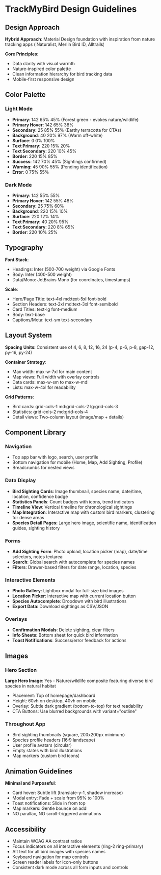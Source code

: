 # TrackMyBird Design Guidelines

## Design Approach
**Hybrid Approach**: Material Design foundation with inspiration from nature tracking apps (iNaturalist, Merlin Bird ID, Alltrails)

**Core Principles**:
- Data clarity with visual warmth
- Nature-inspired color palette
- Clean information hierarchy for bird tracking data
- Mobile-first responsive design

## Color Palette

### Light Mode
- **Primary**: 142 65% 45% (Forest green - evokes nature/wildlife)
- **Primary Hover**: 142 65% 38%
- **Secondary**: 25 85% 55% (Earthy terracotta for CTAs)
- **Background**: 40 20% 97% (Warm off-white)
- **Surface**: 0 0% 100%
- **Text Primary**: 220 15% 20%
- **Text Secondary**: 220 10% 45%
- **Border**: 220 15% 85%
- **Success**: 142 70% 45% (Sightings confirmed)
- **Warning**: 45 90% 55% (Pending identification)
- **Error**: 0 75% 55%

### Dark Mode
- **Primary**: 142 55% 55%
- **Primary Hover**: 142 55% 48%
- **Secondary**: 25 75% 60%
- **Background**: 220 15% 10%
- **Surface**: 220 12% 14%
- **Text Primary**: 40 20% 95%
- **Text Secondary**: 220 8% 65%
- **Border**: 220 10% 25%

## Typography

**Font Stack**:
- Headings: Inter (500-700 weight) via Google Fonts
- Body: Inter (400-500 weight)
- Data/Mono: JetBrains Mono (for coordinates, timestamps)

**Scale**:
- Hero/Page Title: text-4xl md:text-5xl font-bold
- Section Headers: text-2xl md:text-3xl font-semibold
- Card Titles: text-lg font-medium
- Body: text-base
- Captions/Meta: text-sm text-secondary

## Layout System

**Spacing Units**: Consistent use of 4, 6, 8, 12, 16, 24 (p-4, p-6, p-8, gap-12, py-16, py-24)

**Container Strategy**:
- Max width: max-w-7xl for main content
- Map views: Full width with overlay controls
- Data cards: max-w-sm to max-w-md
- Lists: max-w-4xl for readability

**Grid Patterns**:
- Bird cards: grid-cols-1 md:grid-cols-2 lg:grid-cols-3
- Statistics: grid-cols-2 md:grid-cols-4
- Detail views: Two-column layout (image/map + details)

## Component Library

### Navigation
- Top app bar with logo, search, user profile
- Bottom navigation for mobile (Home, Map, Add Sighting, Profile)
- Breadcrumbs for nested views

### Data Display
- **Bird Sighting Cards**: Image thumbnail, species name, date/time, location, confidence badge
- **Statistics Panels**: Count badges with icons, trend indicators
- **Timeline View**: Vertical timeline for chronological sightings
- **Map Integration**: Interactive map with custom bird markers, clustering for dense areas
- **Species Detail Pages**: Large hero image, scientific name, identification guides, sighting history

### Forms
- **Add Sighting Form**: Photo upload, location picker (map), date/time selectors, notes textarea
- **Search**: Global search with autocomplete for species names
- **Filters**: Drawer-based filters for date range, location, species

### Interactive Elements
- **Photo Gallery**: Lightbox modal for full-size bird images
- **Location Picker**: Interactive map with current location button
- **Species Autocomplete**: Dropdown with bird illustrations
- **Export Data**: Download sightings as CSV/JSON

### Overlays
- **Confirmation Modals**: Delete sighting, clear filters
- **Info Sheets**: Bottom sheet for quick bird information
- **Toast Notifications**: Success/error feedback for actions

## Images

### Hero Section
**Large Hero Image**: Yes - Nature/wildlife composite featuring diverse bird species in natural habitat
- Placement: Top of homepage/dashboard
- Height: 60vh on desktop, 40vh on mobile
- Overlay: Subtle dark gradient (bottom-to-top) for text readability
- CTA Buttons: Use blurred backgrounds with variant="outline"

### Throughout App
- Bird sighting thumbnails (square, 200x200px minimum)
- Species profile headers (16:9 landscape)
- User profile avatars (circular)
- Empty states with bird illustrations
- Map markers (custom bird icons)

## Animation Guidelines
**Minimal and Purposeful**:
- Card hover: Subtle lift (translate-y-1, shadow increase)
- Modal entry: Fade + scale from 95% to 100%
- Toast notifications: Slide in from top
- Map markers: Gentle bounce on add
- NO parallax, NO scroll-triggered animations

## Accessibility
- Maintain WCAG AA contrast ratios
- Focus indicators on all interactive elements (ring-2 ring-primary)
- Alt text for all bird images with species names
- Keyboard navigation for map controls
- Screen reader labels for icon-only buttons
- Consistent dark mode across all form inputs and controls